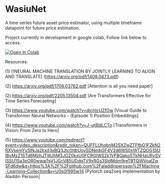 # WasiuNet
A time series future asset price estimator, using multiple timeframe datapoint for future price estimation.

Project currently in development in google colab, Follow link below to access.

[![Open In Colab](https://colab.research.google.com/assets/colab-badge.svg)](https://drive.google.com/file/d/1Nm_8_5firMCZ3w-A0y-AdrE2g0VBJT4d/view?usp=sharing)

Resources:

(1) [!NEURAL MACHINE TRANSLATION
BY JOINTLY LEARNING TO ALIGN AND TRANSLATE] (https://arxiv.org/pdf/1409.0473.pdf)

(2) https://arxiv.org/pdf/1706.03762.pdf [Attention is all you need paper]

(2) https://arxiv.org/pdf/2205.13504.pdf [Are Transformers Effective for Time Series Forecasting]

(3) https://www.youtube.com/watch?v=dichIcUZfOw [Visual Guide to Transformer Neural Networks - (Episode 1) Position Embeddings]

(4) https://www.youtube.com/watch?v=J-utjBdLCTo [Transformers in Vision: From Zero to Hero]

(5) https://www.youtube.com/redirect?event=video_description&redir_token=QUFFLUhqbnM2SXZwZTFfbG1FZkN2RXVsemYySlNJa2kxd3xBQ3Jtc0ttbUoySDNmbGF4V2d6WS0xWTZQOG1SUlBvMzZ1STd6MzhJTWJhM3JOZ0kxU0FCRGlWS2k1VFBQako5TkNHaURySVlSSU1Sa3pOR0wwai1sV1JGcV85UDdpTV9xRGs3SldMdm9reTBTQWVoalZwSFd6dw&q=https%3A%2F%2Fgithub.com%2Faladdinpersson%2FMachine-Learning-Collection&v=U0s0f995w14 [Pytorch seq2seq implementation by Aladdin Persson]